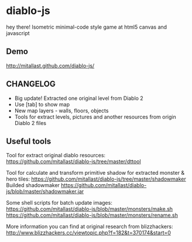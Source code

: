 diablo-js
=========
hey there!
Isometric minimal-code style game at html5 canvas and javascript

Demo
----

http://mitallast.github.com/diablo-js/

CHANGELOG
---------

- Big update! Extracted one original level from Diablo 2
- Use [tab] to show map
- New map layers - walls, floors, objects
- Tools for extract levels, pictures and another resources from origin Diablo 2 files


Useful tools
------------

Tool for extract original diablo resources:
https://github.com/mitallast/diablo-js/tree/master/dttool

Tool for calculate and transform primitive shadow for extracted monster & hero tiles:
https://github.com/mitallast/diablo-js/tree/master/shadowmaker
Builded shadowmaker
https://github.com/mitallast/diablo-js/blob/master/shadowmaker.jar

Some shell scripts for batch update images:
https://github.com/mitallast/diablo-js/blob/master/monsters/make.sh
https://github.com/mitallast/diablo-js/blob/master/monsters/rename.sh

More information you can find at original research from blizzhackers:
http://www.blizzhackers.cc/viewtopic.php?f=182&t=370174&start=0
